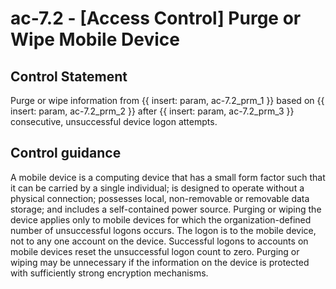 # ac-7.2 - \[Access Control\] Purge or Wipe Mobile Device

## Control Statement

Purge or wipe information from {{ insert: param, ac-7.2_prm_1 }} based on {{ insert: param, ac-7.2_prm_2 }} after {{ insert: param, ac-7.2_prm_3 }} consecutive, unsuccessful device logon attempts.

## Control guidance

A mobile device is a computing device that has a small form factor such that it can be carried by a single individual; is designed to operate without a physical connection; possesses local, non-removable or removable data storage; and includes a self-contained power source. Purging or wiping the device applies only to mobile devices for which the organization-defined number of unsuccessful logons occurs. The logon is to the mobile device, not to any one account on the device. Successful logons to accounts on mobile devices reset the unsuccessful logon count to zero. Purging or wiping may be unnecessary if the information on the device is protected with sufficiently strong encryption mechanisms.
